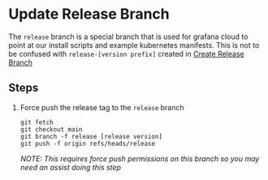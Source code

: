 # Update Release Branch

The `release` branch is a special branch that is used for grafana cloud to point at our install scripts and example kubernetes manifests. This is not to be confused with `release-[version prefix]` created in [Create Release Branch](./1-create-release-branch.md)

## Steps

1. Force push the release tag to the `release` branch

    ```
    git fetch
    git checkout main
    git branch -f release [release version]
    git push -f origin refs/heads/release
    ```

    *NOTE: This requires force push permissions on this branch so you may need an assist doing this step*